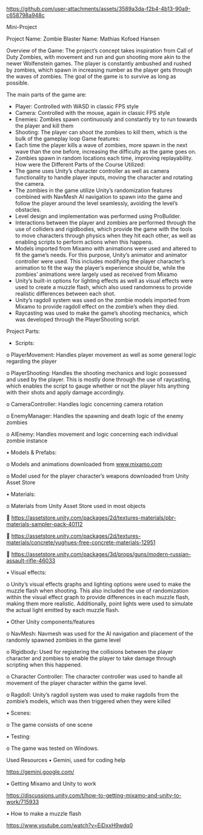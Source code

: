 https://github.com/user-attachments/assets/3589a3da-f2b4-4b13-90a9-c658798a948c

Mini-Project

Project Name: Zombie Blaster
Name: Mathias Kofoed Hansen

Overview of the Game:
The project’s concept takes inspiration from Call of Duty Zombies, with movement and run and gun shooting more akin to the newer Wolfenstein games. The player is constantly ambushed and rushed by zombies, which spawn in increasing number as the player gets through the waves of zombies. The goal of the game is to survive as long as possible. 

The main parts of the game are:
-	Player: Controlled with WASD in classic FPS style
-	Camera: Controlled with the mouse, again in classic FPS style
-	Enemies: Zombies spawn continuously and constantly try to run towards the player and kill them
-	Shooting: The player can shoot the zombies to kill them, which is the bulk of the gameplay loop
Game features:
-	Each time the player kills a wave of zombies, more spawn in the next wave than the one before, increasing the difficulty as the game goes on.
-	Zombies spawn in random locations each time, improving replayability.
How were the Different Parts of the Course Utilized:
-	The game uses Unity’s character controller as well as camera functionality to handle player inputs, moving the character and rotating the camera. 
-	The zombies in the game utilize Unity’s randomization features combined with NavMesh AI navigation to spawn into the game and follow the player around the level seamlessly, avoiding the level’s obstacles. 
-	Level design and implementation was performed using ProBuilder. 
-	Interactions between the player and zombies are performed through the use of colliders and rigidbodies, which provide the game with the tools to move characters through physics when they hit each other, as well as enabling scripts to perform actions when this happens. 
-	Models imported from Mixamo with animations were used and altered to fit the game’s needs. For this purpose, Unity’s animator and animator controller were used. This includes modifying the player character’s animation to fit the way the player’s experience should be, while the zombies’ animations were largely used as received from Mixamo
-	Unity’s built-in options for lighting effects as well as visual effects were used to create a muzzle flash, which also used randomness to provide realistic differences between each shot.
-	Unity’s ragdoll system was used on the zombie models imported from Mixamo to provide ragdoll effect on the zombie’s when they died.
-	Raycasting was used to make the game’s shooting mechanics, which was developed through the PlayerShooting script.

Project Parts:
-	Scripts:
  
o	PlayerMovement: Handles player movement as well as some general logic regarding the player

o	PlayerShooting: Handles the shooting mechanics and logic possessed and used by the player. This is mostly done through the use of raycasting, which enables the script to gauge whether or not the player hits anything with their shots and apply damage accordingly.

o	CameraController: Handles logic concerning camera rotation

o	EnemyManager: Handles the spawning and death logic of the enemy zombies

o	AIEnemy: Handles movement and logic concerning each individual zombie instance

•	Models & Prefabs:

o	Models and animations downloaded from www.mixamo.com 

o	Model used for the player character’s weapons downloaded from Unity Asset Store

•	Materials:

o	Materials from Unity Asset Store used in most objects

	https://assetstore.unity.com/packages/2d/textures-materials/pbr-materials-sampler-pack-40112 

	https://assetstore.unity.com/packages/2d/textures-materials/concrete/yughues-free-concrete-materials-12951 

	https://assetstore.unity.com/packages/3d/props/guns/modern-russian-assault-rifle-46033 

•	Visual effects:

o	Unity’s visual effects graphs and lighting options were used to make the muzzle flash when shooting. This also included the use of randomization within the visual effect graph to provide differences in each muzzle flash, making them more realistic. Additionally, point lights were used to simulate the actual light emitted by each muzzle flash. 

•	Other Unity components/features

o	NavMesh: Navmesh was used for the AI navigation and placement of the randomly spawned zombies in the game level

o	RIgidbody: Used for registering the collisions between the player character and zombies to enable the player to take damage through scripting when this happened.

o	Character Controller: The character controller was used to handle all movement of the player character within the game level.

o	Ragdoll: Unity’s ragdoll system was used to make ragdolls from the zombie’s models, which was then triggered when they were killed

•	Scenes:

o	The game consists of one scene

•	Testing:

o	The game was tested on Windows.


Used Resources
•	Gemini, used for coding help  

https://gemini.google.com/ 

•	Getting Mixamo and Unity to work

https://discussions.unity.com/t/how-to-getting-mixamo-and-unity-to-work/715933

•	How to make a muzzle flash

https://www.youtube.com/watch?v=EiDxxH9wdq0 
